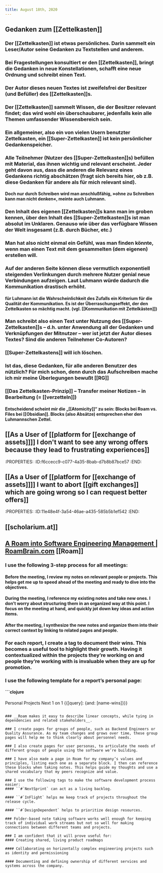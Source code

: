 ```yaml
---
title: August 18th, 2020
---
```


## Gedanken zum [[Zettelkasten]]
### Der [[Zettelkasten]] ist etwas persönliches. Darin sammelt ein Leser/Autor seine Gedanken zu Textstellen und anderem.

### Bei Fragestellungen konsultiert er den [[Zettelkasten]], bringt die Gedanken in neue Konstellationen, schafft eine neue Ordnung und schreibt einen Text.

### Der Autor dieses neuen Textes ist zweifelsfrei der Besitzer (und Befüller) des [[Zettelkasten]]s.

### Der [[Zettelkasten]] sammelt Wissen, die der Besitzer relevant findet; das wird wohl ein überschaubarer, jedenfalls kein alle Themen umfassender Wissensbereich sein.

### Ein allgemeiner, also ein von vielen Usern benutzter Zettelkasten, ein [[Super-Zettelkasten]] ist kein persönlicher Gedankenspeicher.

### Alle Teilnehmer (Nutzer des [[Super-Zettelkasten]]s) befüllen mit Material, das ihnen wichtig und relevant erscheint. Jeder geht davon aus, dass die anderen die Relevanz eines Gedankens richtig abschätzen (fragt sich bereits hier, ob z.B. diese Gedanken für andere als für mich relevant sind).
#### Doch nur durch Schreiben wird man anschlußfähig, »ohne zu Schreiben kann man nicht denken«, meinte auch Luhmann.

### Den Inhalt des eigenen [[Zettelkasten]]s kann man im groben kennen, über den Inhalt des [[Super-Zettelkasten]]s ist man absolut im Unklaren. Genauso wie über das verfügbare Wissen der Welt insgesamt (z.B. durch Bücher, etc.)

### Man hat also nicht einmal ein Gefühl, was man finden könnte, wenn man einen Text mit dem gesammelten (dem eigenen) erstellen will.

### Auf der anderen Seite können diese vermutlich exponentiell steigenden Verlinkungen durch mehrere Nutzer genial neue Verbindungen aufzeigen. Laut Luhmann würde dadurch die Kommunikation drastisch erhöht.
#### für Luhmann ist die Wahrscheinlichkeit des Zufalls ein Kriterium für die Qualität der Kommunikation. Es ist der Überraschungseffekt, der den Zettelkasten so mächtig macht. (vgl. [[Kommunikation mit Zettelkästen]])

### Man schreibt also einen Text unter Nutzung des [[Super-Zettelkasten]]s – d.h. unter Anwendung all der Gedanken und Verknüpfungen der Mitnutzer – wer ist jetzt der Autor dieses Textes? Sind die anderen Teilnehmer Co-Autoren?

### [[Super-Zettelkastens]] will ich löschen.

### Ist das, diese Gedanken, für alle anderen Benutzer des nützlich? Für mich schon, denn durch das Aufschreiben mache ich mir meine Überlegungen bewußt [[RG]]

### [[Das Zettelkasten-Prinzip]] – Transfer meiner Notizen – in Bearbeitung (= [[verzetteln]])
#### Entscheidend scheint mir die „[[Atomicity]]“ zu sein: Blocks bei Roam vs. Files bei [[Obsidian]]. Blocks (also Absätze) entsprechen eher den Luhmannschen Zettel. 

## [[As a User of [[platform for [[exchange of assets]]]] I don't want to see any wrong offers because they lead to frustrating experiences]]
:PROPERTIES:
:ID:f6ccecc9-c077-4a35-8bab-d7b8b87bce57
:END:

## [[As a User of [[platform for [[exchange of assets]]]] I want to abort [[gift exchanges]] which are going wrong so I can request better offers]]
:PROPERTIES:
:ID:11e48e4f-3a54-46ae-a435-585b5b1ef542
:END:

## [[scholarium.at]]

## [A Roam into Software Engineering Management | RoamBrain.com](https://www.roambrain.com/a-roam-into-software-engineering-management/) [[Roam]]
### I use the following 3-step process for all meetings:
#### Before the meeting, I review my notes on relevant people or projects. This helps get me up to speed ahead of the meeting and ready to dive into the objectives.

#### During the meeting, I reference my existing notes and take new ones. I don’t worry about structuring them in an organized way at this point. I focus on the meeting at hand, and quickly jot down key ideas and action items.

#### After the meeting, I synthesize the new notes and organize them into their correct context by linking to related pages and people.

### For each report, **I create a tag to document their wins**. This becomes a useful tool to highlight their growth. Having it contextualized within the projects they’re working on and people they’re working with is invaluable when they are up for promotion.

### I use the following template for a report’s personal page:
#### ```clojure
Personal 
Projects 
Next 1 on 1 
{{[query]: {and: [name-wins]}}}
```

### __Roam makes it easy to describe linear concepts, while tying in dependencies and related stakeholders__.

### I create pages for groups of people, such as Backend Engineers or Quality Assurance. As my team changes and grows over time, these group pages will help me to think clearly about personnel needs.

### I also create pages for user personas, to articulate the needs of different groups of people using the software we’re building.

### I have also made a page in Roam for my company’s values and principles, listing each one as a separate block. I then can reference these blocks when taking notes. This helps guide my thoughts and use a shared vocabulary that my peers recognize and value.

### I use the following tags to make the software development process easier:
#### ``#`NextSprint` can act as a living backlog.

#### ``#`InFlight` helps me keep track of projects throughout the release cycle.

#### ``#`DesignDependent` helps to prioritize design resources.

### Folder-based note taking software works well enough for keeping track of individual work streams but not so well for making connections between different teams and projects.

### I am confident that it will prove useful for:
#### Creating shared, living product roadmaps

#### Collaborating on horizontally complex engineering projects such as identity and permissioning

#### Documenting and defining ownership of different services and systems across the company.

